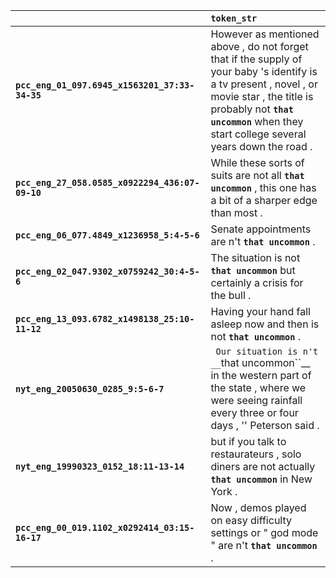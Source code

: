 |                                                 | `token_str`                                                                                                                                                                                                                            |
|:------------------------------------------------|:---------------------------------------------------------------------------------------------------------------------------------------------------------------------------------------------------------------------------------------|
| **`pcc_eng_01_097.6945_x1563201_37:33-34-35`**  | However as mentioned above , do not forget that if the supply of your baby 's identify is a tv present , novel , or movie star , the title is probably not __``that uncommon``__ when they start college several years down the road . |
| **`pcc_eng_27_058.0585_x0922294_436:07-09-10`** | While these sorts of suits are not all __``that uncommon``__ , this one has a bit of a sharper edge than most .                                                                                                                        |
| **`pcc_eng_06_077.4849_x1236958_5:4-5-6`**      | Senate appointments are n't __``that uncommon``__ .                                                                                                                                                                                    |
| **`pcc_eng_02_047.9302_x0759242_30:4-5-6`**     | The situation is not __``that uncommon``__ but certainly a crisis for the bull .                                                                                                                                                       |
| **`pcc_eng_13_093.6782_x1498138_25:10-11-12`**  | Having your hand fall asleep now and then is not __``that uncommon``__ .                                                                                                                                                               |
| **`nyt_eng_20050630_0285_9:5-6-7`**             | `` Our situation is n't __``that uncommon``__ in the western part of the state , where we were seeing rainfall every three or four days , '' Peterson said .                                                                           |
| **`nyt_eng_19990323_0152_18:11-13-14`**         | but if you talk to restaurateurs , solo diners are not actually __``that uncommon``__ in New York .                                                                                                                                    |
| **`pcc_eng_00_019.1102_x0292414_03:15-16-17`**  | Now , demos played on easy difficulty settings or " god mode " are n't __``that uncommon``__ .                                                                                                                                         |